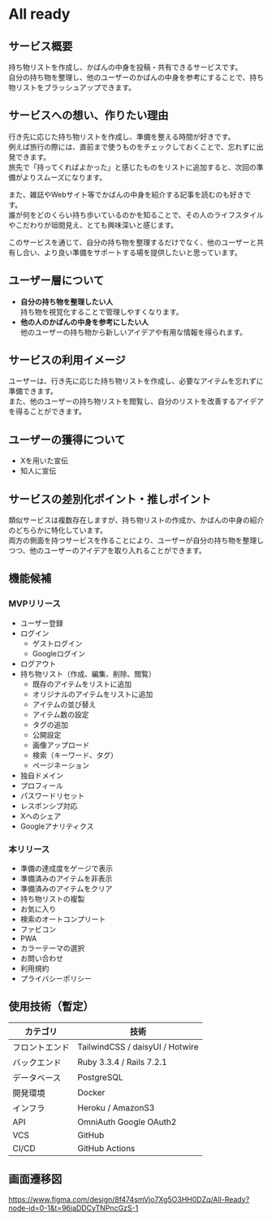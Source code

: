 # All ready

## サービス概要

持ち物リストを作成し、かばんの中身を投稿・共有できるサービスです。<br>
自分の持ち物を整理し、他のユーザーのかばんの中身を参考にすることで、持ち物リストをブラッシュアップできます。

## サービスへの想い、作りたい理由

行き先に応じた持ち物リストを作成し、準備を整える時間が好きです。<br>
例えば旅行の際には、直前まで使うものをチェックしておくことで、忘れずに出発できます。<br>
旅先で「持ってくればよかった」と感じたものをリストに追加すると、次回の準備がよりスムーズになります。

また、雑誌やWebサイト等でかばんの中身を紹介する記事を読むのも好きです。<br>
誰が何をどのくらい持ち歩いているのかを知ることで、その人のライフスタイルやこだわりが垣間見え、とても興味深いと感じます。<br>

このサービスを通じて、自分の持ち物を整理するだけでなく、他のユーザーと共有し合い、より良い準備をサポートする場を提供したいと思っています。

## ユーザー層について

- **自分の持ち物を整理したい人**<br>
持ち物を視覚化することで管理しやすくなります。
- **他の人のかばんの中身を参考にしたい人**<br>
他のユーザーの持ち物から新しいアイデアや有用な情報を得られます。

## サービスの利用イメージ

ユーザーは、行き先に応じた持ち物リストを作成し、必要なアイテムを忘れずに準備できます。<br>
また、他のユーザーの持ち物リストを閲覧し、自分のリストを改善するアイデアを得ることができます。

## ユーザーの獲得について

- Xを用いた宣伝
- 知人に宣伝

## サービスの差別化ポイント・推しポイント

類似サービスは複数存在しますが、持ち物リストの作成か、かばんの中身の紹介のどちらかに特化しています。<br>
両方の側面を持つサービスを作ることにより、ユーザーが自分の持ち物を整理しつつ、他のユーザーのアイデアを取り入れることができます。

## 機能候補

### MVPリリース

- ユーザー登録
- ログイン
    - ゲストログイン
    - Googleログイン
- ログアウト
- 持ち物リスト（作成、編集、削除、閲覧）
    - 既存のアイテムをリストに追加
    - オリジナルのアイテムをリストに追加
    - アイテムの並び替え
    - アイテム数の設定
    - タグの追加
    - 公開設定
    - 画像アップロード
    - 検索（キーワード、タグ）
    - ページネーション
- 独自ドメイン
- プロフィール
- パスワードリセット
- レスポンシブ対応
- Xへのシェア
- Googleアナリティクス

### 本リリース

- 準備の達成度をゲージで表示
- 準備済みのアイテムを非表示
- 準備済みのアイテムをクリア
- 持ち物リストの複製
- お気に入り
- 検索のオートコンプリート
- ファビコン
- PWA
- カラーテーマの選択
- お問い合わせ
- 利用規約
- プライバシーポリシー

## 使用技術（暫定）

| カテゴリ | 技術 |
| --- | --- |
| フロントエンド | TailwindCSS / daisyUI / Hotwire
| バックエンド | Ruby 3.3.4 / Rails 7.2.1 |
| データベース | PostgreSQL |
| 開発環境 | Docker |
| インフラ | Heroku / AmazonS3 |
| API | OmniAuth Google OAuth2 |
| VCS | GitHub |
| CI/CD | GitHub Actions |

## 画面遷移図
https://www.figma.com/design/8f474smVjo7Xg5O3HH0DZq/All-Ready?node-id=0-1&t=96jaDDCyTNPncGzS-1
